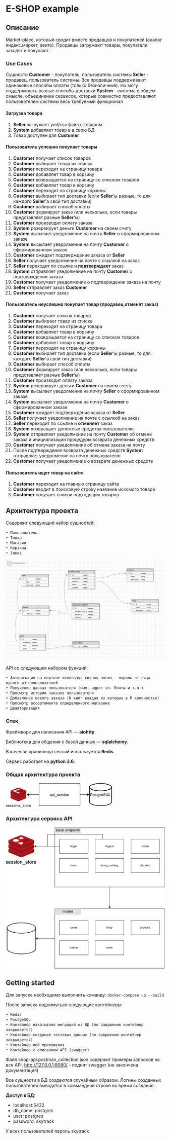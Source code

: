 # E-SHOP example 

## Описание
Market-place, который сводит вместе продавцов и покупателей (аналог 
яндекс.маркет, авито). Продавцы загружают товары, покупатели заходят и 
покупают.

### Use Cases
Сущности
 **Customer** - покупатель, пользователь системы
 **Seller** - продавец, пользователь системы. Все продавцы поддерживают
 одинаковые способы оплаты (только безналичные). Но могу поддерживать
 разные способы доставки 
 **System** - система в общем смысле, объединение сервисов, которые 
совместно предоставляют пользователям системы весь требуемый функционал  
#### Загрузка товара
1. **Seller** загружает yml/csv файл с товаром
1. **System** добавляет товар в в свою БД 
1. Товар доступен для **Customer**
#### Пользователь успешно покупает товары
1. **Customer** получает список товаров 
1. **Customer** выбирает товар из списка
1. **Customer** переходит на страницу товара
1. **Customer** добавляет товар в корзину
1. **Customer** возвращается на страницу со списком товаров
1. **Customer** добавляет товар в корзину
1. **Customer** переходит на страницу корзины
1. **Customer** выбирает тип доставки (если **Seller**'ы разные, то для
каждого **Seller**'а свой тип доставки)
1. **Customer** выбирает способ оплаты
1. **Customer** формирует заказ (или несколько, если товары представляет
разные **Seller**'ы)
1. **Customer** производит оплату заказа
1. **System** резервирует деньги **Customer** на своем счету
1. **System** высылает уведолмение на почту **Seller** о сформированном
заказе
1. **System** высылает уведолмение на почту **Customer** о
сформированном заказе
1. **Customer** ожидает подтверждение заказа от **Seller**
1. **Seller** получает уведолмение на почте с ссылкой на заказ
1. **Seller** переходит по ссылке и **подтверждает** заказ
1. **System** отправляет уведолмение на почту **Customer** о 
подтверждении заказа
1. **Customer** получает уведолмение о подтверждении заказа на почту
1. **Seller** отправляет заказ **Customer**
1. **Customer** получает заказ
#### Пользователь неуспешно покупает товар (продавец отменят заказ)
1. **Customer** получает список товаров 
1. **Customer** выбирает товар из списка
1. **Customer** переходит на страницу товара
1. **Customer** добавляет товар в корзину
1. **Customer** возвращается на страницу со списком товаров
1. **Customer** добавляет товар в корзину
1. **Customer** переходит на страницу корзины
1. **Customer** выбирает тип доставки (если **Seller**'ы разные, то для
каждого **Seller**'а свой тип доставки)
1. **Customer** выбирает способ оплаты
1. **Customer** формирует заказ (или несколько, если товары представляет
разные **Seller**'ы)
1. **Customer** производит оплату заказа
1. **System** резервирует деньги **Customer** на своем счету
1. **System** высылает уведолмение на почту **Seller** о сформированном
заказе
1. **System** высылает уведолмение на почту **Customer** о
сформированном заказе
1. **Customer** ожидает подтверждение заказа от **Seller**
1. **Seller** получает уведолмение на почте с ссылкой на заказ
1. **Seller** переходит по ссылке и **отменяет** заказ
1. **System** возвращает денежные средства пользователю
1. **System** отправляет уведолмение на почту **Customer** об отмене
заказа и инициализации процедуры возврата денежных средств
1. **Customer** получает уведолмение об отмене заказа на почту
1. После подтверждения возврата денежных средств **System** отправляет
уведолмение на почту пользователю
1. **Customer** получает уведолмение о возврате денежных средств
#### Пользователь ищет товар на сайте
1. **Customer** переходит на главную страницу сайта
1. **Customer** вводит в поисковую строку название искомого товара
1. **Customer** получает список подходящих товаров



## Архитектура проекта
Содержит следующий набор сущностей: 

    • Пользователь
    • Товар
    • Магазин
    • Корзина
    • Заказ
![Схема БД](images/db_scheme.png)

API со следующим набором функций:

    • Авторизация на портале используя связку логин — пароль от лица одного из пользователей
    • Получение данных пользователя (имя, адрес эл. Почты и т.п.)
    • Просмотр истории заказов пользователя
    • Добавление нового заказа (N книг каждая из которых в M количестве)
    • Просмотр ассортимента определенного магазина
    • Деавторизация

### Стек
Фреймворк для написания API — **aiohttp**.
 
Библиотека для общения с базой данных — **sqlalchemy**.
 
В качесве хранилища сессий используется **Redis**.

Сервис работает на **python 3.6**.

### Общая архитектура проекта
![Схема БД](images/api_service_arch.png)

### Архитектура сервиса API
![Схема БД](images/api_service_inner_arch.png)

## Getting started
Для запуска необходимо выполнить команду: `docker-compose up --build`

После запуска поднимуться следующие контейнеры:

    • Redis
    • PostgeSQL
    • Контейнер накатываня миграций на БД (по завршению контейнер закрывается)
    • Контейнер создания тестовых данных (по завршению контейнер закрывается) 
    • Контейнер веб приложения
    * Контейнер с описанием API (swagger)
Файл shop-api.postman_collection.json содержит примеры запросов на все API.
http://127.0.0.1:8080/ - поднят swagger (не закончена документация)

Все сущности в БД создаются случайным образом. Логины созданных пользователей выводятся в коммандной строке во время создания. 

**Доступ к БД:** 
- localhost:5432 
- db_name: postgres
- user: postgres 
- password: skytrack 

У всех пользователей пароль skytrack


<!--
## Что планируется
### По сервису e-shop
- Создать единый вид ошибок
- Создать единый способ формирования ошибок
- Создать документацию 
- Пересмотреть место получения данных и формирования ответа (унифицировать обработку)
- Добавить пагинацию
- Перейти на structlog и реализовать более подробное логирование
- Реализовать нагрузочное тестирование
- Узкие места перевести на асинхроную библиотеку доступа к БД 

### По архитектуре и деплою
- Добавить ELK и настроить логироание
- Разбить монолит на микросервисы
- Добавить proxy с поддержкой авторизации и "призмеления" https (н-р nginx)
- Добавить возможность масштабирования сервисов - добавить балансировщик (HAProxy)
- Мигрировать на docker stack
- Мигрировать на k8s 
-->